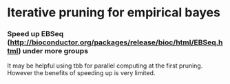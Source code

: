 # Iterative pruning for empirical bayes

### Speed up EBSeq (http://bioconductor.org/packages/release/bioc/html/EBSeq.html) under more groups


It may be helpful using tbb for parallel computing at the first pruning. However the benefits of speeding up is very limited. 

